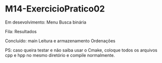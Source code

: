 # M14-ExercicioPratico02

Em desevolvimento:
  Menu
  Busca binária
  
Fila:
  Resultados
  
Concluído:
  main
  Leitura e armazenamento
  Ordenações
  


PS: caso queira testar e não saiba usar o Cmake, coloque todos os arquivos cpp e hpp no mesmo diretório e compile normalmente.